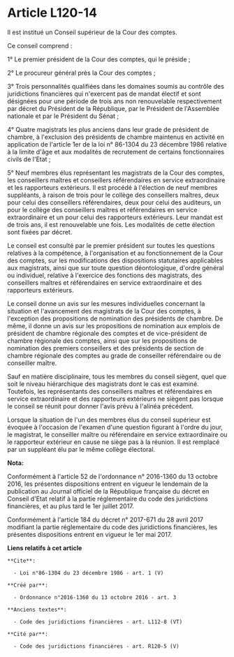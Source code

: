 # Article L120-14

Il est institué un Conseil supérieur de la Cour des comptes. 

Ce conseil comprend : 

1° Le premier président de la Cour des comptes, qui le préside ; 

2° Le procureur général près la Cour des comptes ; 

3° Trois personnalités qualifiées dans les domaines soumis au contrôle des juridictions financières qui n'exercent pas de
mandat électif et sont désignées pour une période de trois ans non renouvelable respectivement par décret du Président de la
République, par le Président de l'Assemblée nationale et par le Président du Sénat ; 

4° Quatre magistrats les plus anciens dans leur grade de président de chambre, à l'exclusion des présidents de chambre
maintenus en activité en application de l'article 1er de la loi n° 86-1304 du 23 décembre 1986 relative à la limite d'âge et
aux modalités de recrutement de certains fonctionnaires civils de l'Etat ; 

5° Neuf membres élus représentant les magistrats de la Cour des comptes, les conseillers maîtres et conseillers référendaires
en service extraordinaire et les rapporteurs extérieurs. Il est procédé à l'élection de neuf membres suppléants, à raison de
trois pour le collège des conseillers maîtres, deux pour celui des conseillers référendaires, deux pour celui des auditeurs,
un pour le collège des conseillers maîtres et référendaires en service extraordinaire et un pour celui des rapporteurs
extérieurs. Leur mandat est de trois ans, il est renouvelable une fois. Les modalités de cette élection sont fixées par
décret. 

Le conseil est consulté par le premier président sur toutes les questions relatives à la compétence, à l'organisation et au
fonctionnement de la Cour des comptes, sur les modifications des dispositions statutaires applicables aux magistrats, ainsi
que sur toute question déontologique, d'ordre général ou individuel, relative à l'exercice des fonctions des magistrats, des
conseillers maîtres et référendaires en service extraordinaire et des rapporteurs extérieurs. 

Le conseil donne un avis sur les mesures individuelles concernant la situation et l'avancement des magistrats de la Cour des
comptes, à l'exception des propositions de nomination des présidents de chambre. De même, il donne un avis sur les
propositions de nomination aux emplois de président de chambre régionale des comptes et de vice-président de chambre
régionale des comptes, ainsi que sur les propositions de nomination des premiers conseillers et des présidents de section de
chambre régionale des comptes au grade de conseiller référendaire ou de conseiller maître. 

Sauf en matière disciplinaire, tous les membres du conseil siègent, quel que soit le niveau hiérarchique des magistrats dont
le cas est examiné. Toutefois, les représentants des conseillers maîtres et référendaires en service extraordinaire et des
rapporteurs extérieurs ne siègent pas lorsque le conseil se réunit pour donner l'avis prévu à l'alinéa précédent. 

Lorsque la situation de l'un des membres élus du conseil supérieur est évoquée à l'occasion de l'examen d'une question
figurant à l'ordre du jour, le magistrat, le conseiller maître ou référendaire en service extraordinaire ou le rapporteur
extérieur en cause ne siège pas à la réunion. Il est remplacé par un suppléant élu par le même collège électoral.

**Nota:**

Conformément à l'article 52 de l'ordonnance n° 2016-1360 du 13 octobre 2016, les présentes dispositions entrent en vigueur le
lendemain de la publication au Journal officiel de la République française du décret en Conseil d'Etat relatif à la partie
réglementaire du code des juridictions financières, et au plus tard le 1er juillet 2017.

Conformément à l'article 184 du décret n° 2017-671 du 28 avril 2017 modifiant la partie réglementaire du code des
juridictions financières, les présentes dispositions entrent en vigueur le 1er mai 2017.

**Liens relatifs à cet article**

	**Cite**:

	  - Loi n°86-1304 du 23 décembre 1986 - art. 1 (V)

	**Créé par**:

	  - Ordonnance n°2016-1360 du 13 octobre 2016 - art. 3

	**Anciens textes**:

	  - Code des juridictions financières - art. L112-8 (VT)

	**Cité par**:

	  - Code des juridictions financières - art. R120-5 (V)
